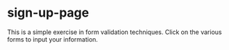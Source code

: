 # sign-up-page

This is a simple exercise in form validation techniques. Click on the various forms to input your information.
